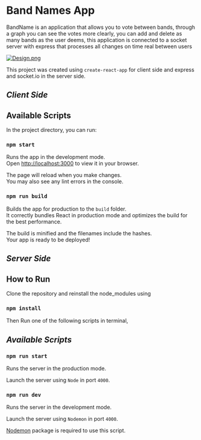 # Band Names App

BandName is an application that allows you to vote between bands, through a graph you can see the votes more clearly, you can add and delete as many bands as the user deems, this application is connected to a socket server with express that processes all changes on time real between users

[![Design.png](https://i.postimg.cc/7hRMSNVb/Design.png)](https://postimg.cc/zHngrK41)


This project was created using `create-react-app` for
client side and express and socket.io in the server side.




## ***Client Side***

## Available Scripts

In the project directory, you can run:

### `npm start`

Runs the app in the development mode.\
Open [http://localhost:3000](http://localhost:3000) to view it in your browser.

The page will reload when you make changes.\
You may also see any lint errors in the console.


### `npm run build`

Builds the app for production to the `build` folder.\
It correctly bundles React in production mode and optimizes the build for the best performance.

The build is minified and the filenames include the hashes.\
Your app is ready to be deployed!

## ***Server Side***

## How to Run

Clone the repository and reinstall the node_modules using

### **`npm install`**

Then Run one of the following scripts in terminal,

## *Available Scripts*

### **`npm run start`**

Runs the server in the production mode.

Launch the server using `Node` in port `4000`.

### **`npm run dev`**

Runs the server in the development mode.

Launch the server using `Nodemon` in port `4000`.

[Nodemon](https://www.npmjs.com/package/nodemon) package is required to use this script.

